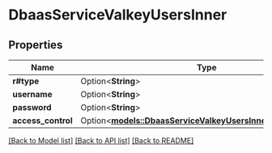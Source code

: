 # DbaasServiceValkeyUsersInner

## Properties

Name | Type | Description | Notes
------------ | ------------- | ------------- | -------------
**r#type** | Option<**String**> |  | [optional]
**username** | Option<**String**> |  | [optional]
**password** | Option<**String**> |  | [optional]
**access_control** | Option<[**models::DbaasServiceValkeyUsersInnerAccessControl**](dbaas_service_valkey_users_inner_access_control.md)> |  | [optional]

[[Back to Model list]](../README.md#documentation-for-models) [[Back to API list]](../README.md#documentation-for-api-endpoints) [[Back to README]](../README.md)


